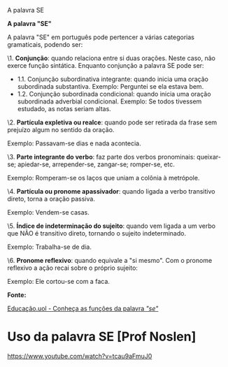 A palavra SE



**A palavra "SE"**

A palavra "SE" em português pode pertencer a várias categorias gramaticais, podendo ser:

\1. **Conjunção**: quando relaciona entre si duas orações. Neste caso, não exerce função sintática. Enquanto conjunção a palavra SE pode ser:

- 1.1. Conjunção subordinativa integrante: quando inicia uma oração subordinada substantiva.  Exemplo: Perguntei se ela estava bem.
- 1.2. Conjunção subordinada condicional: quando inicia uma oração subordinada adverbial condicional. Exemplo: Se todos tivessem estudado, as notas seriam altas.

\2. **Partícula expletiva ou realce**: quando pode ser retirada da frase sem prejuízo algum no sentido da oração.

Exemplo: Passavam-se dias e nada acontecia.

\3. **Parte integrante do verbo**: faz parte dos verbos pronominais: queixar-se; apiedar-se, arrepender-se, zangar-se; romper-se, etc.

Exemplo: Romperam-se os laços que uniam a colônia à metrópole.

\4. **Partícula ou pronome apassivador**: quando ligada a verbo transitivo direto, torna a oração passiva.

Exemplo: Vendem-se casas.

\5. **Índice de indeterminação do sujeito**: quando vem ligada a um verbo que NÃO é transitivo direto, tornando o sujeito indeterminado.

Exemplo: Trabalha-se de dia.

\6. **Pronome reflexivo**: quando equivale a "si mesmo". Com o pronome reflexivo a ação recai sobre o próprio sujeito:

Exemplo: Ele cortou-se com a faca.

**Fonte:**

[Educação.uol - Conheça as funções da palavra *"se"*](https://educacao.uol.com.br/disciplinas/portugues/se-conheca-as-funcoes-dessa-palavra.htm)

# Uso da palavra SE [Prof Noslen]

https://www.youtube.com/watch?v=tcau9aFmuJ0

